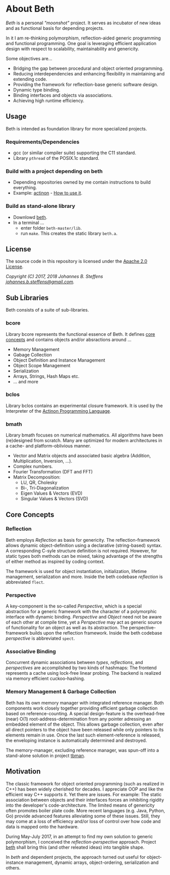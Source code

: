 # About Beth

*Beth* is a personal *"moonshot"* project. It serves as incubator of new ideas and as functional basis for depending projects.

In it I am re-thinking polymorphism, reflection-aided generic programming and functional programming. One goal is leveraging efficient application design with respect to scalability, maintainability and genericity.

Some objectives are...
   * Bridging the gap between procedural and object oriented programming.
   * Reducing interdependencies and enhancing flexibility in maintaining and extending code.
   * Providing the framework for reflection-base generic software design.
   * Dynamic type binding.
   * Binding interfaces and objects via associations.
   * Achieving high runtime efficiency.

## Usage
Beth is intended as foundation library for more specialized projects. 

### Requirements/Dependencies
   * gcc (or similar compiler suite) supporting the C11 standard.
   * Library `pthread` of the POSIX.1c standard.

### Build with a project depending on beth
   * Depending repositories owned by me contain instructions to build everything.
   * Example: [actinon](https://github.com/johsteffens/actinon) - [How to use it](https://github.com/johsteffens/actinon#how-to-use-it).
    
### Build as stand-alone library
   * Downlowd [beth](https://github.com/johsteffens/beth).
   * In a terminal ...
      * enter folder `beth-master/lib`.
      * run `make`. This creates the static library `beth.a`.
      
## License

The source code in this repository is licensed under the [Apache 2.0 License](https://github.com/johsteffens/beth/blob/master/LICENSE). 

*Copyright (C) 2017, 2018 Johannes B. Steffens johannes.b.steffens@gmail.com.*

## Sub Libraries
Beth consists of a suite of sub-libraries.

### bcore
Library bcore represents the functional essence of Beth. It defines [core concepts](https://github.com/johsteffens/beth#core-concepts) and contains objects and/or absractions around ...
   * Memory Management
   * Gabage Collection
   * Object Definition and Instance Management
   * Object Scope Management
   * Serialization
   * Arrays, Strings, Hash Maps etc.
   * ... and more

### bclos
Library bclos contains an experimental closure framework. It is used by the Interpreter of the [Actinon Programming Language](https://github.com/johsteffens/actinon).

### bmath
Library bmath focuses on numerical mathematics. All algorithms have been (re)designed from scratch. Many are optimized for modern architectures in a cache- and platform-oblivious manner. 

   * Vector and Matrix objects and associated basic algebra (Addition, Multiplication, Inversion, ...).
   * Complex numbers.
   * Fourier Transformation (DFT and FFT)
   * Matrix Decomposition:
      * LU, QR, Cholesky
      * Bi-, Tri-Diagonalization
      * Eigen Values & Vectors (EVD)
      * Singular Values & Vectors (SVD)

## Core Concepts

### Reflection
Beth employs *Reflection* as basis for genericity. The reflection-framework allows dynamic object-definition using a declarative (string-based) syntax. A corresponding C-syle structure definition is not required. However, for static types both methods can be mixed, taking advantage of the strengths of either method as inspired by coding context.

The framework is used for object instantiation, initialization, lifetime management, serialization and more. Inside the beth codebase *reflection* is abbreviated `flect`.

### Perspective
A key-component is the so-called *Perspective*, which is a special abstraction for a generic framework with the character of a polymorphic interface with dynamic binding. *Perspective* and *Object* need not be aware of each other at compile time, yet a *Perspective* may act as generic source of functionality for an object as well as its abstraction. The perspective-framework builds upon the reflection framework. Inside the beth codebase *perspective* is abbreviated `spect`.

### Associative Binding
Concurrent dynamic associations between *types*, *reflections*, and *perspectives* are accomplished by two kinds of hashmaps: The frontend represents a cache using lock-free linear probing. The backend is realized via memory efficient cuckoo-hashing. 

### Memory Management & Garbage Collection
Beth has its own memory manager with integrated reference manager. Both components work closely together providing efficient garbage collection based on reference-counting. A special design-feature is the overhead-free (near) O(1) root-address-determination from any pointer adressing an embedded element of the object. This allows garbage collection, even after all direct pointers to the object have been released while only pointers to its elements remain in use. Once the last such element-reference is released, the enveloping instance is automatically determined and destroyed.

The memory-manager, excluding reference manager, was spun-off into a stand-alone solution in project [tbman](https://github.com/johsteffens/tbman).

## Motivation
The classic framework for object oriented programming (such as realized in C++) has been widely cherished for decades. I appreciate OOP and like the efficient way C++ supports it. Yet there are issues. For example: The static association between objects and their interfaces forces an inhibiting rigidity into the developer's code-architecture. The limited means of genericity often promotes boiler plate code. More recent languages (e.g. Java, Python, Go) provide advanced features alleviating some of these issues. Still, they may come at a loss of efficiency and/or loss of control over how code and data is mapped onto the hardware.

During May-July 2017, in an attempt to find my own solution to generic polymorphism, I conceived the *reflection-perspective* approach. Project [beth](https://github.com/johsteffens/beth) shall bring this (and other releated ideas) into tangible shape.

In *beth* and dependent projects, the approach turned out useful for object-instance management, dynamic arrays, object-ordering, serialization and others.

